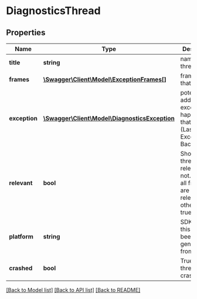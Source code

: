 # DiagnosticsThread

## Properties
Name | Type | Description | Notes
------------ | ------------- | ------------- | -------------
**title** | **string** | name of the thread | 
**frames** | [**\Swagger\Client\Model\ExceptionFrames[]**](ExceptionFrames.md) | frames of that thread | 
**exception** | [**\Swagger\Client\Model\DiagnosticsException**](DiagnosticsException.md) | potential additional exception happened in that thread (Last Exception Backtrace) | [optional] 
**relevant** | **bool** | Shows if a thread is relevant or not. Is false if all frames are non relevant, otherwise true | [optional] 
**platform** | **string** | SDK/Platform this thread is beeing generated from | [optional] 
**crashed** | **bool** | True if this thread crashed | [optional] 

[[Back to Model list]](../README.md#documentation-for-models) [[Back to API list]](../README.md#documentation-for-api-endpoints) [[Back to README]](../README.md)


